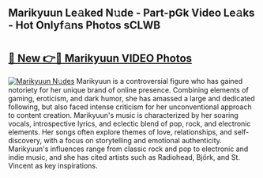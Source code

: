 ## Marikyuun Le𝚊ked N𝚞de - Part-pGk Video Le𝚊ks - Hot Onlyf𝚊ns Photos sCLWB

# <h2><a href="http://ab56504.deff.icu/?id=Marikyuun">🔗 New 👉🔴 Marikyuun VIDEO Photos</a></h2>

[![Marikyuun N𝚞des](https://i.imgur.com/rIISA9y.gif)](http://ab56504.deff.icu/?id=Marikyuun)
Marikyuun is a controversial figure who has gained notoriety for her unique brand of online presence. Combining elements of gaming, eroticism, and dark humor, she has amassed a large and dedicated following, but also faced intense criticism for her unconventional approach to content creation. Marikyuun's music is characterized by her soaring vocals, introspective lyrics, and eclectic blend of pop, rock, and electronic elements. Her songs often explore themes of love, relationships, and self-discovery, with a focus on storytelling and emotional authenticity. Marikyuun's influences range from classic rock and pop to electronic and indie music, and she has cited artists such as Radiohead, Björk, and St. Vincent as key inspirations.
